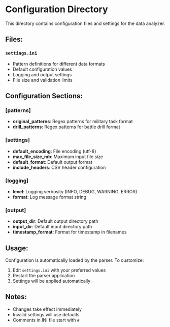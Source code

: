 # Configuration Directory

This directory contains configuration files and settings for the data analyzer.

## Files:

### `settings.ini`
- Pattern definitions for different data formats
- Default configuration values
- Logging and output settings
- File size and validation limits

## Configuration Sections:

### [patterns]
- **original_patterns**: Regex patterns for military task format
- **drill_patterns**: Regex patterns for battle drill format

### [settings]
- **default_encoding**: File encoding (utf-8)
- **max_file_size_mb**: Maximum input file size
- **default_format**: Default output format
- **include_headers**: CSV header configuration

### [logging]
- **level**: Logging verbosity (INFO, DEBUG, WARNING, ERROR)
- **format**: Log message format string

### [output]
- **output_dir**: Default output directory path
- **input_dir**: Default input directory path
- **timestamp_format**: Format for timestamp in filenames

## Usage:

Configuration is automatically loaded by the parser. To customize:

1. Edit `settings.ini` with your preferred values
2. Restart the parser application
3. Settings will be applied automatically

## Notes:
- Changes take effect immediately
- Invalid settings will use defaults
- Comments in INI file start with `#`
